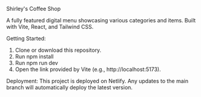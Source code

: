 Shirley's Coffee Shop

A fully featured digital menu showcasing various categories and items. Built with Vite, React, and Tailwind CSS.

Getting Started:
1. Clone or download this repository.
2. Run npm install
3. Run npm run dev
4. Open the link provided by Vite (e.g., http://localhost:5173).

Deployment:
This project is deployed on Netlify. Any updates to the main branch will automatically deploy the latest version.